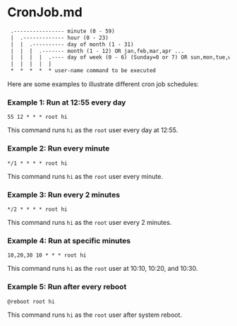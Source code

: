 
# CronJob.md
```txt
 .---------------- minute (0 - 59)
 |  .------------- hour (0 - 23)
 |  |  .---------- day of month (1 - 31)
 |  |  |  .------- month (1 - 12) OR jan,feb,mar,apr ...
 |  |  |  |  .---- day of week (0 - 6) (Sunday=0 or 7) OR sun,mon,tue,wed,thu,fri,sat
 |  |  |  |  |
 *  *  *  *  * user-name command to be executed
```
Here are some examples to illustrate different cron job schedules:
### Example 1: Run at 12:55 every day
```
55 12 * * * root hi
```
This command runs `hi` as the `root` user every day at 12:55.

### Example 2: Run every minute
```
*/1 * * * * root hi
```
This command runs `hi` as the `root` user every minute.

### Example 3: Run every 2 minutes
```
*/2 * * * * root hi
```
This command runs `hi` as the `root` user every 2 minutes.

### Example 4: Run at specific minutes
``` 
10,20,30 10 * * * root hi
```
This command runs `hi` as the `root` user at 10:10, 10:20, and 10:30.

### Example 5: Run after every reboot
```
@reboot root hi
```
This command runs `hi` as the `root` user after system reboot.
